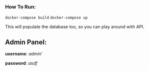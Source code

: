 ### How To Run:
`
docker-compose build
`
`
docker-compose up
`

This will populate the database too, so you can play around with API.
## Admin Panel:
**username**: *admin*'

**password**: *asdf*
